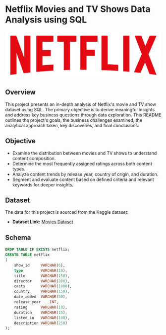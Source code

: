 # Netflix Movies and TV Shows Data Analysis using SQL

![Netflix Logo](https://github.com/Meet8844/netflix_sql_project/blob/main/logo.png)

## Overview
This project presents an in-depth analysis of Netflix's movie and TV show dataset using SQL. The primary objective is to derive meaningful insights and address key business questions through data exploration. This README outlines the project's goals, the business challenges examined, the analytical approach taken, key discoveries, and final conclusions.

## Objective
- Examine the distribution between movies and TV shows to understand content composition.
- Determine the most frequently assigned ratings across both content types.
- Analyze content trends by release year, country of origin, and duration.
- Segment and evaluate content based on defined criteria and relevant keywords for deeper insights.

## Dataset

The data for this project is sourced from the Kaggle dataset:

- **Dataset Link:** [Movies Dataset](https://www.kaggle.com/datasets/shivamb/netflix-shows?resource=download)

## Schema
```sql
DROP TABLE IF EXISTS netflix;
CREATE TABLE netflix
(
 	show_id		VARCHAR(6),
 	type		VARCHAR(10),
	title		VARCHAR(150),
	director	VARCHAR(208),
	casts		VARCHAR(1000),
	country		VARCHAR(150),
	date_added	VARCHAR(50),
	release_year	INT,
	rating		VARCHAR(10),
	duration	VARCHAR(15),
	listed_in	VARCHAR(100),
	description	VARCHAR(250)
);
```
